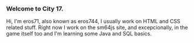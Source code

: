 ### Welcome to City 17.

Hi, I'm eros71, also known as eros744, I usually work on HTML and CSS related stuff.
Right now I work on the sm64js site, and excepcionally, in the game itself too and I'm learning some Java and SQL basics.

